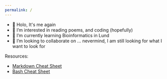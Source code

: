 ```yaml
---
permalink: /
---
```

- 👋 Holo, It's me again
- 👀 I’m interested in reading poems, and coding (hopefully)
- 🌱 I’m currently learning Bioinformatics in Lund
- 💞️ I’m looking to collaborate on ... nevermind, I am still looking for what I want to look for


Resources:
- [Markdown Cheat Sheet](./markdown_cheat_sheet.md)
- [Bash Cheat Sheet](./bash_cheat_sheet.md)
